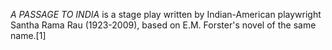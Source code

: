 _A PASSAGE TO INDIA_ is a stage play written by Indian-American playwright Santha Rama Rau (1923-2009), based on E.M. Forster's novel of the same name.[1]
